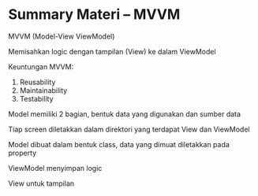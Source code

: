 # Summary Materi – MVVM

MVVM (Model-View ViewModel)

Memisahkan logic dengan tampilan (View) ke dalam ViewModel

Keuntungan MVVM:

1. Reusability
2. Maintainability
3. Testability

Model memiliki 2 bagian, bentuk data yang digunakan dan sumber data

Tiap screen diletakkan dalam direktori yang terdapat View dan ViewModel

Model dibuat dalam bentuk class, data yang dimuat diletakkan pada property

ViewModel menyimpan logic

View untuk tampilan
